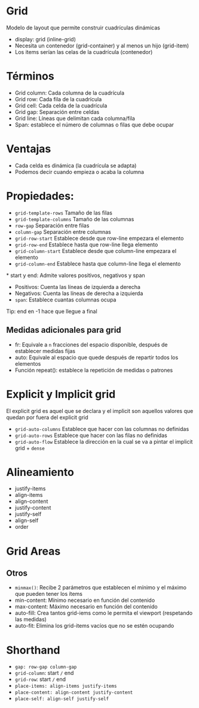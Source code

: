 # Grid

Modelo de layout que permite construir cuadrículas dinámicas

- display: grid (inline-grid)
- Necesita un contenedor (grid-container) y al menos un hijo (grid-item)
- Los items serían las celas de la cuadrícula (contenedor)

# Términos

- Grid column: Cada columna de la cuadrícula
- Grid row: Cada fila de la cuadrícula
- Grid cell: Cada celda de la cuadrícula
- Grid gap: Separación entre celdas
- Grid line: Líneas que delimitan cada columna/fila
- Span: establece el número de columnas o filas que debe ocupar

# Ventajas

- Cada celda es dinámica (la cuadrícula se adapta)
- Podemos decir cuando empieza o acaba la columna

# Propiedades:

- `grid-template-rows` Tamaño de las filas
- `grid-template-columns` Tamaño de las columnas
- `row-gap` Separación entre filas
- `column-gap` Separación entre columnas
- `grid-row-start` Establece desde que row-line empezara el elemento
- `grid-row-end` Establece hasta que row-line llega elemento
- `grid-column-start` Establece desde que column-line empezara el elemento
- `grid-column-end` Establece hasta que column-line llega el elemento

\* start y end: Admite valores positivos, negativos y span

- Positivos: Cuenta las líneas de izquierda a derecha
- Negativos: Cuenta las líneas de derecha a izquierda
- `span`: Establece cuantas columnas ocupa

Tip: end en -1 hace que llegue a final

## Medidas adicionales para grid

- fr: Equivale a `n` fracciones del espacio disponible, después de establecer medidas fijas
- auto: Equivale al espacio que quede después de repartir todos los elementos
- Función repeat(): establece la repetición de medidas o patrones

# Explicit y Implicit grid

El explicit grid es aquel que se declara y el implicit son aquellos valores que quedan por fuera del explicit grid

- `grid-auto-columns` Establece que hacer con las columnas no definidas
- `grid-auto-rows` Establece que hacer con las filas no definidas
- `grid-auto-flow` Establece la dirección en la cual se va a pintar el implicit grid + `dense`

# Alineamiento

- justify-items
- align-items
- align-content
- justify-content
- justify-self
- align-self
- order

# Grid Areas

## Otros

- `minmax()`: Recibe 2 parámetros que establecen el mínimo y el máximo que pueden tener los ítems
- min-content: Mínimo necesario en función del contenido
- max-content: Máximo necesario en función del contenido
- auto-fill: Crea tantos grid-iems como le permita el viewport (respetando las medidas)
- auto-fit: Elimina los grid-items vacíos que no se estén ocupando

# Shorthand

- `gap: row-gap column-gap`
- `grid-column`: start `/` end
- `grid-row`: start `/` end
- `place-items: align-items justify-items`
- `place-content: align-content justify-content`
- `place-self: align-self justify-self`

